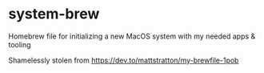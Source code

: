 # system-brew
Homebrew file for initializing a new MacOS system with my needed apps &amp; tooling

Shamelessly stolen from https://dev.to/mattstratton/my-brewfile-1pob
